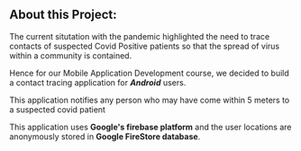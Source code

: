 ## About this Project:
The current situtation with the pandemic highlighted the need to trace contacts of suspected Covid Positive patients so that the spread of virus within a community is contained. 

Hence for our Mobile Application Development course, we decided to build a contact tracing application for ***Android*** users.

This application notifies any person who may have come within 5 meters to a suspected covid patient

This application uses **Google's firebase platform** and the user locations are anonymously stored in **Google FireStore database**. 
